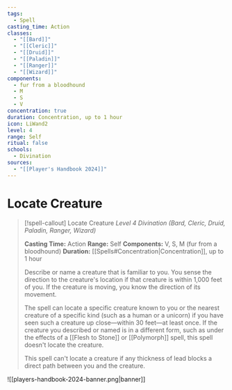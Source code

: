 ```yaml
---
tags:
  - Spell
casting_time: Action
classes:
  - "[[Bard]]"
  - "[[Cleric]]"
  - "[[Druid]]"
  - "[[Paladin]]"
  - "[[Ranger]]"
  - "[[Wizard]]"
components:
  - fur from a bloodhound
  - M
  - S
  - V
concentration: true
duration: Concentration, up to 1 hour
icon: LiWand2
level: 4
range: Self
ritual: false
schools:
  - Divination
sources:
  - "[[Player's Handbook 2024]]"
---
```


# Locate Creature

>[!spell-callout] Locate Creature
>_Level 4 Divination (Bard, Cleric, Druid, Paladin, Ranger, Wizard)_
>
>**Casting Time:** Action
>**Range:** Self
>**Components:** V, S, M (fur from a bloodhound)
>**Duration:** [[Spells#Concentration\|Concentration]], up to 1 hour
>
>Describe or name a creature that is familiar to you. You sense the direction to the creature's location if that creature is within 1,000 feet of you. If the creature is moving, you know the direction of its movement.
>
>The spell can locate a specific creature known to you or the nearest creature of a specific kind (such as a human or a unicorn) if you have seen such a creature up close—within 30 feet—at least once. If the creature you described or named is in a different form, such as under the effects of a [[Flesh to Stone]] or [[Polymorph]] spell, this spell doesn't locate the creature.
>
>This spell can't locate a creature if any thickness of lead blocks a direct path between you and the creature.


![[players-handbook-2024-banner.png|banner]]
